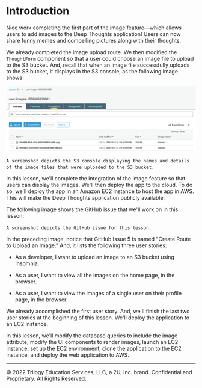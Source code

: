 # Introduction

Nice work completing the first part of the image feature—which allows users to add images to the Deep Thoughts application! Users can now share funny memes and compelling pictures along with their thoughts.

We already completed the image upload route. We then modified the `ThoughtForm` component so that a user could choose an image file to upload to the S3 bucket. And, recall that when an image file successfully uploads to the S3 bucket, it displays in the S3 console, as the following image shows:

![](../Images/100-image-upload.png)

`A screenshot depicts the S3 console displaying the names and details of the image files that were uploaded to the S3 bucket.`

In this lesson, we'll complete the integration of the image feature so that users can display the images. We'll then deploy the app to the cloud. To do so, we'll deploy the app in an Amazon EC2 instance to host the app in AWS. This will make the Deep Thoughts application publicly available.

The following image shows the GitHub issue that we'll work on in this lesson:

`A screenshot depicts the GitHub issue for this lesson.`

In the preceding image, notice that GitHub Issue 5 is named "Create Route to Upload an Image." And, it lists the following three user stories:

* As a developer, I want to upload an image to an S3 bucket using Insomnia.

* As a user, I want to view all the images on the home page, in the browser.

* As a user, I want to view the images of a single user on their profile page, in the browser.

We already accomplished the first user story. And, we'll finish the last two user stories at the beginning of this lesson. We'll deploy the application to an EC2 instance.

In this lesson, we'll modify the database queries to include the image attribute, modify the UI components to render images, launch an EC2 instance, set up the EC2 environment, clone the application to the EC2 instance, and deploy the web application to AWS.

---
© 2022 Trilogy Education Services, LLC, a 2U, Inc. brand. Confidential and Proprietary. All Rights Reserved.